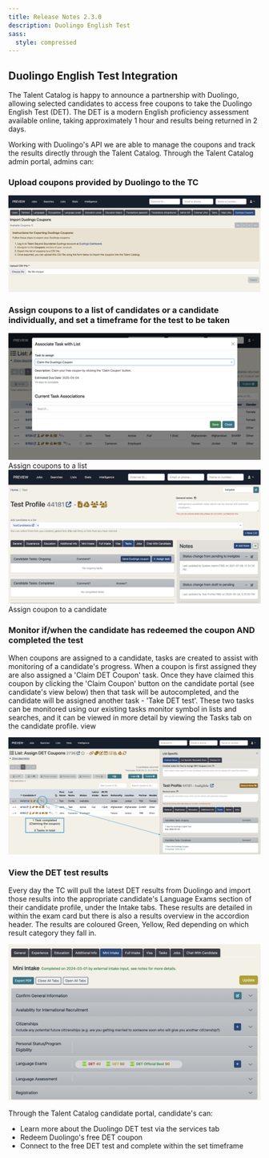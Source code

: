 ```yaml
---
title: Release Notes 2.3.0
description: Duolingo English Test
sass:
  style: compressed
---
```

## Duolingo English Test Integration
The Talent Catalog is happy to announce a partnership with Duolingo, allowing selected candidates to access free coupons to take the Duolingo English Test (DET). 
The DET is a modern English proficiency assessment available online, taking approximately 1 hour and results being returned in 2 days. 

Working with Duolingo's API we are able to manage the coupons and track the results directly through the Talent Catalog.
Through the Talent Catalog admin portal, admins can:

### Upload coupons provided by Duolingo to the TC
<div class="card-image-container-narrow">
    <img src="./../assets/images/v230/DuolingoAdminUpload.png" 
    alt="Upload coupons via settings tab on admin portal" class="card-image">
</div>

### Assign coupons to a list of candidates or a candidate individually, and set a timeframe for the test to be taken</li>
<div class="card-image-container">
    <div class="card-image">
        <img src="./../assets/images/v230/DuolinoAdminCouponList.png" alt="Assign coupon to list">
        <div class="card-image-caption">Assign coupons to a list</div>
    </div>
    <div class="card-image">
        <img src="./../assets/images/v230/DuolingoAdminCouponCandidate.png" alt="Assign coupon to candidate">
        <div class="card-image-caption">Assign coupon to a candidate</div>
    </div>
</div>

### Monitor if/when the candidate has redeemed the coupon AND completed the test
When coupons are assigned to a candidate, tasks are created to assist with monitoring of a candidate's progress. 
When a coupon is first assigned they are also assigned a 'Claim DET Coupon' task. Once they have claimed this coupon by 
clicking the 'Claim Coupon' button on the candidate portal (see candidate's view below) then that task will be autocompleted, 
and the candidate will be assigned another task - 'Take DET test'. These two tasks can be monitored using our existing 
tasks monitor symbol in lists and searches, and it can be viewed in more detail by viewing the Tasks tab on the candidate profile.
view
<div class="card-image-container">
    <div class="card-image">
        <img src="./../assets/images/v230/DuolingoAdminMonitor.png" alt="Monitor candidate coupons through tasks">
    </div>
</div>

### View the DET test results
Every day the TC will pull the latest DET results from Duolingo and import those results into the appropriate candidate's Language Exams 
section of their candidate profile, under the Intake tabs. These results are detailed in within the exam card but there 
is also a results overview in the accordion header. The results are coloured Green, Yellow, Red depending on which result category they fall in.
<div class="card-image-container">
    <div class="card-image">
        <img src="./../assets/images/v230/DuolingoAdminResults.png" alt="View candidate DET results through their language exams">
    </div>
</div>

Through the Talent Catalog candidate portal, candidate's can:
<ul>
    <li>Learn more about the Duolingo DET test via the services tab</li>
    <li>Redeem Duolingo's free DET coupon</li>
    <li>Connect to the free DET test and complete within the set timeframe</li>
</ul>
